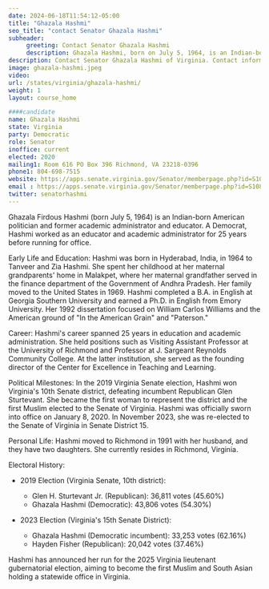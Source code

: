 ```yaml
---
date: 2024-06-18T11:54:12-05:00
title: "Ghazala Hashmi"
seo_title: "contact Senator Ghazala Hashmi"
subheader:
     greeting: Contact Senator Ghazala Hashmi
     description: Ghazala Hashmi, born on July 5, 1964, is an Indian-born American politician and a member of the Democratic Party. She serves in the Virginia State Senate, representing District 15, and assumed office on January 10, 2024.
description: Contact Senator Ghazala Hashmi of Virginia. Contact information for Ghazala Hashmi includes email address, phone number, and mailing address.
image: ghazala-hashmi.jpeg
video:
url: /states/virginia/ghazala-hashmi/
weight: 1
layout: course_home

####candidate
name: Ghazala Hashmi
state: Virginia
party: Democratic
role: Senator
inoffice: current
elected: 2020
mailing1: Room 616 PO Box 396 Richmond, VA 23218-0396
phone1: 804-698-7515
website: https://apps.senate.virginia.gov/Senator/memberpage.php?id=S108/
email : https://apps.senate.virginia.gov/Senator/memberpage.php?id=S108/
twitter: senatorhashmi
---
```

Ghazala Firdous Hashmi (born July 5, 1964) is an Indian-born American politician and former academic administrator and educator. A Democrat, Hashmi worked as an educator and academic administrator for 25 years before running for office.

Early Life and Education:
Hashmi was born in Hyderabad, India, in 1964 to Tanveer and Zia Hashmi. She spent her childhood at her maternal grandparents' home in Malakpet, where her maternal grandfather served in the finance department of the Government of Andhra Pradesh. Her family moved to the United States in 1969. Hashmi completed a B.A. in English at Georgia Southern University and earned a Ph.D. in English from Emory University. Her 1992 dissertation focused on William Carlos Williams and the American ground of "In the American Grain" and "Paterson."

Career:
Hashmi's career spanned 25 years in education and academic administration. She held positions such as Visiting Assistant Professor at the University of Richmond and Professor at J. Sargeant Reynolds Community College. At the latter institution, she served as the founding director of the Center for Excellence in Teaching and Learning.

Political Milestones:
In the 2019 Virginia Senate election, Hashmi won Virginia's 10th Senate district, defeating incumbent Republican Glen Sturtevant. She became the first woman to represent the district and the first Muslim elected to the Senate of Virginia. Hashmi was officially sworn into office on January 8, 2020. In November 2023, she was re-elected to the Senate of Virginia in Senate District 15.

Personal Life:
Hashmi moved to Richmond in 1991 with her husband, and they have two daughters. She currently resides in Richmond, Virginia.

Electoral History:
- 2019 Election (Virginia Senate, 10th district):
  - Glen H. Sturtevant Jr. (Republican): 36,811 votes (45.60%)
  - Ghazala Hashmi (Democratic): 43,806 votes (54.30%)

- 2023 Election (Virginia's 15th Senate District):
  - Ghazala Hashmi (Democratic incumbent): 33,253 votes (62.16%)
  - Hayden Fisher (Republican): 20,042 votes (37.46%)

Hashmi has announced her run for the 2025 Virginia lieutenant gubernatorial election, aiming to become the first Muslim and South Asian holding a statewide office in Virginia.

